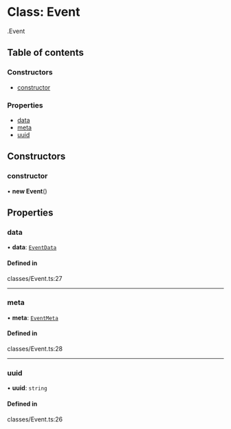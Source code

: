 # Class: Event

[<internal>](../wiki/%3Cinternal%3E).Event

## Table of contents

### Constructors

- [constructor](../wiki/%3Cinternal%3E.Event#constructor)

### Properties

- [data](../wiki/%3Cinternal%3E.Event#data)
- [meta](../wiki/%3Cinternal%3E.Event#meta)
- [uuid](../wiki/%3Cinternal%3E.Event#uuid)

## Constructors

### constructor

• **new Event**()

## Properties

### data

• **data**: [`EventData`](../wiki/%3Cinternal%3E.EventData)

#### Defined in

classes/Event.ts:27

___

### meta

• **meta**: [`EventMeta`](../wiki/%3Cinternal%3E.EventMeta)

#### Defined in

classes/Event.ts:28

___

### uuid

• **uuid**: `string`

#### Defined in

classes/Event.ts:26
